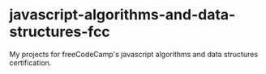# javascript-algorithms-and-data-structures-fcc

My projects for freeCodeCamp's javascript algorithms and data structures certification. 
